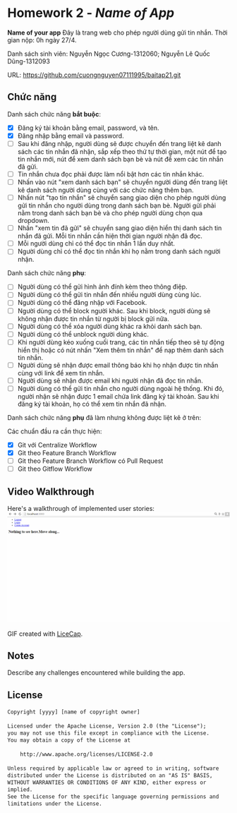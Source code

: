 # Homework 2 - *Name of App*

**Name of your app** Đây là trang web cho phép người dùng gửi tin nhắn. Thời gian nộp: 0h ngày 27/4.

Danh sách sinh viên: Nguyễn Ngọc Cương-1312060; Nguyễn Lê Quốc Dũng-1312093

URL: https://github.com/cuongnguyen07111995/baitap21.git

## Chức năng

Danh sách chức năng **bắt buộc**:

* [X] Đăng ký tài khoản bằng email, password, và tên.
* [X] Đăng nhập bằng email và password.
* [ ] Sau khi đăng nhập, người dùng sẽ được chuyển đến trang liệt kê danh sách các tin nhắn đã nhận, sắp xếp theo thứ tự thời gian, một nút để tạo tin nhắn mới, nút để xem danh sách bạn bè và nút để xem các tin nhắn đã gửi.
* [ ] Tin nhắn chưa đọc phải được làm nổi bật hơn các tin nhắn khác.
* [ ] Nhấn vào nút "xem danh sách bạn" sẽ chuyển người dùng đến trang liệt kê danh sách người dùng cùng với các chức năng thêm bạn.
* [ ] Nhấn nút "tạo tin nhắn" sẽ chuyển sang giao diện cho phép người dùng gửi tin nhắn cho người dùng trong danh sách bạn bè. Người gửi phải nằm trong danh sách bạn bè và cho phép người dùng chọn qua dropdown.
* [ ] Nhấn "xem tin đã gửi" sẽ chuyển sang giao diện hiển thị danh sách tin nhắn đã gửi. Mỗi tin nhắn cần hiện thời gian người nhận đã đọc.
* [ ] Mỗi người dùng chỉ có thể đọc tin nhắn 1 lần duy nhất.
* [ ] Người dùng chỉ có thể đọc tin nhắn khi họ nằm trong danh sách người nhận.

Danh sách chức năng **phụ**:

* [ ] Người dùng có thể gửi hình ảnh đính kèm theo thông điệp.
* [ ] Người dùng có thể gửi tin nhắn đến nhiều người dùng cùng lúc.
* [ ] Người dùng có thể đăng nhập với Facebook.
* [ ] Người dùng có thể block người khác. Sau khi block, người dùng sẽ không nhận được tin nhắn từ người bị block gửi nữa.
* [ ] Người dùng có thể xóa người dùng khác ra khỏi danh sách bạn.
* [ ] Người dùng có thể unblock người dùng khác.
* [ ] Khi người dùng kéo xuống cuối trang, các tin nhắn tiếp theo sẽ tự động hiển thị hoặc có nút nhấn "Xem thêm tin nhắn" để nạp thêm danh sách tin nhắn.
* [ ] Người dùng sẽ nhận được email thông báo khi họ nhận được tin nhắn cùng với link để xem tin nhắn.
* [ ] Người dùng sẽ nhận được email khi người nhận đã đọc tin nhắn.
* [ ] Người dùng có thể gửi tin nhắn cho người dùng ngoài hệ thống. Khi đó, người nhận sẽ nhận được 1 email chứa link đăng ký tài khoản. Sau khi đăng ký tài khoản, họ có thể xem tin nhắn đã nhận.

Danh sách chức năng **phụ** đã làm nhưng không được liệt kê ở trên:

Các chuẩn đầu ra cần thực hiện:
* [X] Git với Centralize Workflow
* [X] Git theo Feature Branch Workflow
* [ ] Git theo Feature Branch Workflow có Pull Request
* [ ] Git theo Gitflow Workflow
## Video Walkthrough

Here's a walkthrough of implemented user stories:
![Demo_1312060_1312093.gif](Demo_1312060_1312093.gif)


GIF created with [LiceCap](http://www.cockos.com/licecap/).

## Notes

Describe any challenges encountered while building the app.

## License

    Copyright [yyyy] [name of copyright owner]

    Licensed under the Apache License, Version 2.0 (the "License");
    you may not use this file except in compliance with the License.
    You may obtain a copy of the License at

        http://www.apache.org/licenses/LICENSE-2.0

    Unless required by applicable law or agreed to in writing, software
    distributed under the License is distributed on an "AS IS" BASIS,
    WITHOUT WARRANTIES OR CONDITIONS OF ANY KIND, either express or implied.
    See the License for the specific language governing permissions and
    limitations under the License.
